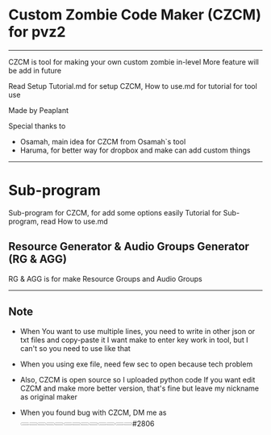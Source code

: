 # Custom Zombie Code Maker (CZCM) for pvz2
---
CZCM is tool for making your own custom zombie in-level
More feature will be add in future

Read Setup Tutorial.md for setup CZCM, How to use.md for tutorial for tool use

Made by Peaplant

Special thanks to
* Osamah, main idea for CZCM from Osamah`s tool
* Haruma, for better way for dropbox and make can add custom things

---

# Sub-program

Sub-program for CZCM, for add some options easily
Tutorial for Sub-program, read How to use.md

## Resource Generator & Audio Groups Generator (RG & AGG)

RG & AGG is for make Resource Groups and Audio Groups

---

## Note

* When You want to use multiple lines, you need to write in other json or txt files and copy-paste it
  I want make to enter key work in tool, but I can't so you need to use like that

* When you using exe file, need few sec to open because tech problem

* Also, CZCM is open source so I uploaded python code
  If you want edit CZCM and make more better version, that's fine
  but leave my nickname as original maker

* When you found bug with CZCM, DM me as 𓄵𓄶𓄳𓄳𓄶𓄵𓄶𓄳𓄶𓄵𓄳𓄵𓄶#2806
